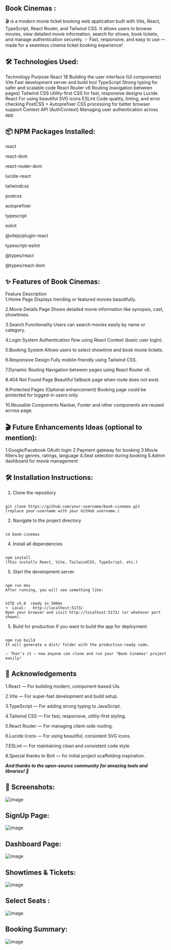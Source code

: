 ## Book Cinemas :
🎬 is a modern movie ticket booking web application built with Vite, React, TypeScript, React Router, and Tailwind CSS.
It allows users to browse movies, view detailed movie information, search for shows, book tickets, and manage authentication securely.
✨ Fast, responsive, and easy to use — made for a seamless cinema ticket booking experience!

## 🛠️ Technologies Used:
Technology	Purpose
React 18	Building the user interface (UI components)
Vite	Fast development server and build tool
TypeScript	Strong typing for safer and scalable code
React Router v6	Routing (navigation between pages)
Tailwind CSS	Utility-first CSS for fast, responsive designs
Lucide React	For using beautiful SVG icons
ESLint	Code quality, linting, and error checking
PostCSS + Autoprefixer	CSS processing for better browser support
Context API (AuthContext)	Managing user authentication across app

## 📦 NPM Packages Installed:
react

react-dom

react-router-dom

lucide-react

tailwindcss

postcss

autoprefixer

typescript

eslint

@vitejs/plugin-react

typescript-eslint

@types/react

@types/react-dom

## ✨ Features of Book Cinemas:

Feature	Description<br>
1.Home Page	Displays trending or featured movies beautifully.

2.Movie Details Page	Shows detailed movie information like synopsis, cast, showtimes.

3.Search Functionality	Users can search movies easily by name or category.

4.Login System	Authentication flow using React Context (basic user login).

5.Booking System	Allows users to select showtime and book movie tickets.

6.Responsive Design	Fully mobile-friendly using Tailwind CSS.

7.Dynamic Routing	Navigation between pages using React Router v6.

8.404 Not Found Page	Beautiful fallback page when route does not exist.

9.Protected Pages (Optional enhancement)	Booking page could be protected for logged-in users only.

10.Reusable Components	Navbar, Footer and other components are reused across page.

## 🎬 Future Enhancements Ideas (optional to mention):
1.Google/Facebook OAuth login
2.Payment gateway for booking
3.Movie filters by genres, ratings, language
4.Seat selection during booking
5.Admin dashboard for movie management

## 🛠️ Installation Instructions:
1. Clone the repository
```

git clone https://github.com/your-username/book-cinemas.git
(replace your-username with your GitHub username.)
```
2. Navigate to the project directory
```

cd book-cinemas
```
4. Install all dependencies
```

npm install
(This installs React, Vite, TailwindCSS, TypeScript, etc.)
```
5. Start the development server
```

npm run dev
After running, you will see something like:


VITE v5.0  ready in 500ms
➜  Local:   http://localhost:5173/
Open your browser and visit http://localhost:5173/ (or whatever port shown).
```
5. Build for production
If you want to build the app for deployment:

```

npm run build
It will generate a dist/ folder with the production-ready code.

✅ That’s it — now anyone can clone and run your "Book Cinemas" project easily!
```
## 🙏 Acknowledgements

1.React — For building modern, component-based UIs.

2.Vite — For super-fast development and build setup.

3.TypeScript — For adding strong typing to JavaScript.

4.Tailwind CSS — For fast, responsive, utility-first styling.

5.React Router — For managing client-side routing.

6.Lucide Icons — For using beautiful, consistent SVG icons.

7.ESLint — For maintaining clean and consistent code style.

8.Special thanks to Bolt — for initial project scaffolding inspiration.

***And thanks to the open-source community for amazing tools and libraries! 🌟***

## 📸 Screenshots:
![image](https://github.com/user-attachments/assets/d0a68476-031c-435d-8458-d5818cbc0a56)

## SignUp Page:
![image](https://github.com/user-attachments/assets/cf48c05d-ae70-4de9-a5ce-d12cec486fe5)

##  Dashboard Page:
![image](https://github.com/user-attachments/assets/09c8587f-45ec-4fce-adbe-bdbe845f57a0)

## Showtimes & Tickets:
![image](https://github.com/user-attachments/assets/75e83570-fb80-475e-824b-f66c9275d58a)

## Select Seats :
![image](https://github.com/user-attachments/assets/7e64ba4e-5b28-4ca0-a869-61f3ce45fe5f)
## Booking Summary:
![image](https://github.com/user-attachments/assets/346eabd4-c14b-4e13-a29b-30802b823b15)





